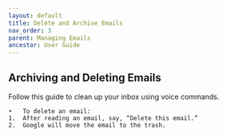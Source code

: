```yaml
---
layout: default
title: Delete and Archive Emails
nav_order: 3
parent: Managing Emails
ancestor: User Guide
---
```


## Archiving and Deleting Emails

Follow this guide to clean up your inbox using voice commands.




    
	•	To delete an email:
	1.	After reading an email, say, “Delete this email.”
	2.	Google will move the email to the trash.